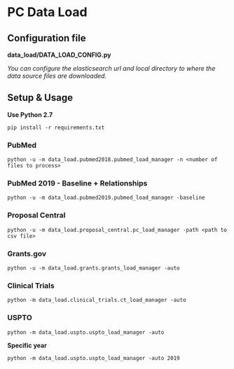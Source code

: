 # PC Data Load

## Configuration file

**data_load/DATA_LOAD_CONFIG.py**

*You can configure the elasticsearch url and local directory to where the data source files are downloaded.*

## Setup & Usage

**Use Python 2.7**

```pip install -r requirements.txt```

### PubMed

```python -u -m data_load.pubmed2018.pubmed_load_manager -n <number of files to process>```

### PubMed 2019 - Baseline + Relationships

```python -u -m data_load.pubmed2019.pubmed_load_manager -baseline```

### Proposal Central

```python -u -m data_load.proposal_central.pc_load_manager -path <path to csv file>```

### Grants.gov

```python -u -m data_load.grants.grants_load_manager -auto```

### Clinical Trials

```python -m data_load.clinical_trials.ct_load_manager -auto```

### USPTO

```python -m data_load.uspto.uspto_load_manager -auto```

**Specific year**

```python -m data_load.uspto.uspto_load_manager -auto 2019```

